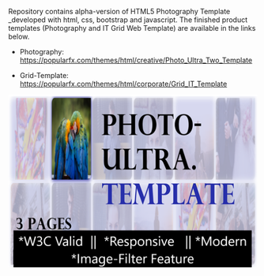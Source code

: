 Repository contains alpha-version of HTML5 Photography Template _developed with html, css, bootstrap and javascript.
The finished product templates (Photography and IT Grid Web Template) are available in the links below.


+ Photography: https://popularfx.com/themes/html/creative/Photo_Ultra_Two_Template

+ Grid-Template: https://popularfx.com/themes/html/corporate/Grid_IT_Template

![](preview.png)
